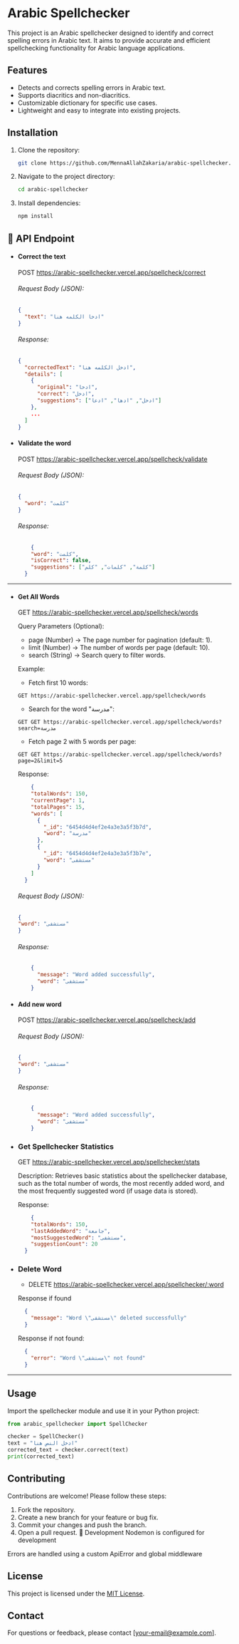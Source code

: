 # Arabic Spellchecker

This project is an Arabic spellchecker designed to identify and correct spelling errors in Arabic text. It aims to provide accurate and efficient spellchecking functionality for Arabic language applications.

## Features

- Detects and corrects spelling errors in Arabic text.
- Supports diacritics and non-diacritics.
- Customizable dictionary for specific use cases.
- Lightweight and easy to integrate into existing projects.

## Installation

1. Clone the repository:
    ```bash
    git clone https://github.com/MennaAllahZakaria/arabic-spellchecker.git
    ```
2. Navigate to the project directory:
    ```bash
    cd arabic-spellchecker
    ```
3. Install dependencies:
    ```bash
    npm install 
    ```


## 📡 API Endpoint

- #### Correct the text
  POST https://arabic-spellchecker.vercel.app/spellcheck/correct
  ###### Request Body (JSON):
  ```json
  {
    "text": "ادخا الكلمه هنا"
  }

  ```

  ###### Response:
  ```json
  {
    "correctedText": "ادخل الكلمه هنا",
    "details": [
      {
        "original": "ادخا",
        "correct": "ادخل",
        "suggestions": ["ادخل", "ادها", "ادعا"]
      },
      ...
    ]
  }

  ```

- #### Validate the word
    POST https://arabic-spellchecker.vercel.app/spellcheck/validate
  ###### Request Body (JSON):
  ```json
  {
    "word": "كلمت"
  }
  ```

  ###### Response:
  ```json
      {
      "word": "كلمت",
      "isCorrect": false,
      "suggestions": ["كلمة", "كلمات", "كلم"]
    }

  ```

-------

- #### Get All Words
    GET https://arabic-spellchecker.vercel.app/spellcheck/words

    Query Parameters (Optional):
    - page	(Number)	-> The page number for pagination (default: 1).
    - limit	(Number)	-> The number of words per page (default: 10).
    - search	(String)	-> Search query to filter words.
  
  Example:
  - Fetch first 10 words:
   ```http
   GET https://arabic-spellchecker.vercel.app/spellcheck/words
  ```
  - Search for the word "مدرسة":
   ```http
   GET GET https://arabic-spellchecker.vercel.app/spellcheck/words?search=مدرسة
  ```
  - Fetch page 2 with 5 words per page:
   ```http
   GET GET https://arabic-spellchecker.vercel.app/spellcheck/words?page=2&limit=5
  ```

  Response:
  ```json
      {
      "totalWords": 150,
      "currentPage": 1,
      "totalPages": 15,
      "words": [
        {
          "_id": "6454d4d4ef2e4a3e3a5f3b7d",
          "word": "مدرسة"
        },
        {
          "_id": "6454d4d4ef2e4a3e3a5f3b7e",
          "word": "مستشفى"
        }
      ]
    }

  ```

  ###### Request Body (JSON):
  ```json
  {
  "word": "مستشفى"
  }
  ```

  ###### Response:
  ```json
      {
        "message": "Word added successfully",
        "word": "مستشفى"
      }
  ```


- #### Add new word
    POST https://arabic-spellchecker.vercel.app/spellcheck/add
  ###### Request Body (JSON):
  ```json
  {
  "word": "مستشفى"
  }
  ```

  ###### Response:
  ```json
      {
        "message": "Word added successfully",
        "word": "مستشفى"
      }
  ```

- ### Get Spellchecker Statistics
  GET https://arabic-spellchecker.vercel.app/spellchecker/stats

  Description: Retrieves basic statistics about the spellchecker database, such as the total number of words, the most recently added word, and the most frequently suggested word (if usage data is stored).

  Response:
  ```json
      {
      "totalWords": 150,
      "lastAddedWord": "جامعة",
      "mostSuggestedWord": "مستشفى",
      "suggestionCount": 20
    }

  ```

- ### Delete Word 
  - DELETE https://arabic-spellchecker.vercel.app/spellchecker/:word

  Response if found
  ```json
    {
      "message": "Word \"مستشفى\" deleted successfully"
    }
  ```

  Response if not found:
  ```json
    {
      "error": "Word \"مستشفى\" not found"
    }
  ```

-------
## Usage

Import the spellchecker module and use it in your Python project:

```python
from arabic_spellchecker import SpellChecker

checker = SpellChecker()
text = "ادخل النص هنا"
corrected_text = checker.correct(text)
print(corrected_text)
```

## Contributing

Contributions are welcome! Please follow these steps:

1. Fork the repository.
2. Create a new branch for your feature or bug fix.
3. Commit your changes and push the branch.
4. Open a pull request.
🧪 Development
Nodemon is configured for development

Errors are handled using a custom ApiError and global middleware


## License

This project is licensed under the [MIT License](LICENSE).

## Contact

For questions or feedback, please contact [your-email@example.com].